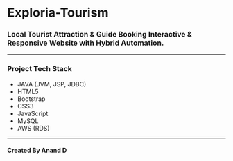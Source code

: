 # Exploria-Tourism

### Local Tourist Attraction & Guide Booking Interactive & Responsive Website with Hybrid Automation.
----

### Project Tech Stack
- JAVA (JVM, JSP, JDBC)
- HTML5
- Bootstrap
- CSS3
- JavaScript
- MySQL
- AWS (RDS)
----
#### Created By Anand D
